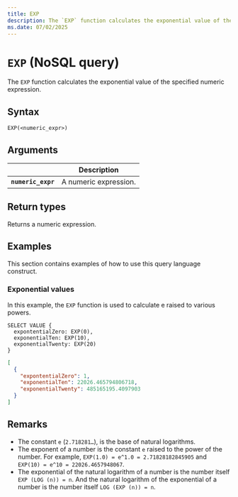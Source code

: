 ```yaml
---
title: EXP
description: The `EXP` function calculates the exponential value of the specified numeric expression.
ms.date: 07/02/2025
---
```


# `EXP` (NoSQL query)

The `EXP` function calculates the exponential value of the specified numeric expression.

## Syntax

```nosql
EXP(<numeric_expr>)
```

## Arguments

| | Description |
| --- | --- |
| **`numeric_expr`** | A numeric expression. |

## Return types

Returns a numeric expression.

## Examples

This section contains examples of how to use this query language construct.

### Exponential values

In this example, the `EXP` function is used to calculate e raised to various powers.

```nosql
SELECT VALUE {
  expontentialZero: EXP(0),
  exponentialTen: EXP(10),
  exponentialTwenty: EXP(20)
}
```

```json
[
  {
    "expontentialZero": 1,
    "exponentialTen": 22026.465794806718,
    "exponentialTwenty": 485165195.4097903
  }
]
```

## Remarks

- The constant `e` (`2.718281…`), is the base of natural logarithms.
- The exponent of a number is the constant `e` raised to the power of the number. For example, `EXP(1.0) = e^1.0 = 2.71828182845905` and `EXP(10) = e^10 = 22026.4657948067`.
- The exponential of the natural logarithm of a number is the number itself `EXP (LOG (n)) = n`. And the natural logarithm of the exponential of a number is the number itself `LOG (EXP (n)) = n`.
